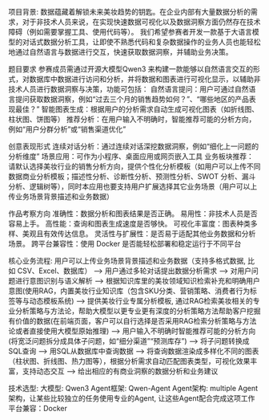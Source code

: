 项目背景:
数据蕴藏着解锁未来美妆趋势的钥匙。在企业内部有大量数据分析的需求，对于非技术人员来说，在实现快速数据可视化以及数据洞察方面仍然存在技术障碍（例如需要掌握工具、使用代码等）。
我们希望参赛者开发一款基于大语言模型的对话式数据分析工具，让即使不熟悉代码和复杂数据操作的业务人员也能轻松地通过自然语言与数据进行交互，快速获取数据洞察，并辅助业务决策。

题目要求
参赛成员需通过开源大模型Qwen3 来构建一款能够以自然语言交互的形式，对数据库中数据进行访问和分析，并将数据和图表进行可视化显示，以辅助非技术人员进行数据洞察与决策，功能可包括：
自然语言提问：用户可通过自然语言提问获取数据洞察，例如“过去三个月的销售趋势如何？”、“哪些地区的产品表现最佳？”
智能图表生成：根据用户的分析需求自动生成可视化图表（如折线图、柱状图、饼图等）
推荐分析：在用户输入不明确时，智能推荐可能的分析方向，例如“用户分群分析”或“销售渠道优化”

创意表现形式
连续对话分析：通过连续对话深挖数据洞察，例如“细化上一问题的分析维度”
场景应用：可作为小程序、桌面应用或网页嵌入工具
业务板块推荐：请默认选择美妆行业的销售分析方向，提供个性化分析模板（如用户可以上传不同数据商业分析模板；描述性分析、诊断性分析、预测性分析、SWOT 分析、漏斗分析、逻辑树等），同时本应用也要支持用户扩展选择其它业务场景（用户可以上传业务场景背景描述和业务数据）

作品考察方向
准确性：数据分析和图表结果是否正确。
易用性：非技术人员是否容易上手。
高性能：查询和图表生成速度是否够快。
可视化丰富度：图表种类多样、美观且有效传达信息。
灵活性与扩展性：是否易于适配其他业务数据和分析场景。
跨平台兼容性：使用 Docker 是否能轻松部署和稳定运行于不同平台

核心业务流程:
用户可以上传业务场景背景描述和业务数据（支持多格式数据, 比如 CSV、Excel、数据库） --> 用户通过多轮对话提出数据分析需求 --> 对用户问题进行意图识别与语义解析 --> 根据知识库里的美妆领域知识检索补充和明确用户意图(使用RAG，内置美妆行业知识库（包含SKU分类、营销策略、消费者行为标签等与动态模板系统) --> 提供美妆行业专属分析模板, 通过RAG检索美妆相关的专业分析策略与方法论，帮助大模型以更专业更有深度的分析策略方法帮助客户挖掘有价值的数据(在前端页面，客户可以自行选择是否采用RAG检索分析策略与方法论或者直接使用大模型原始推理) --> 用户输入不明确时智能推荐可能的分析方向(将宽泛问题拆分成具体子问题，如“细分渠道”“预测库存”) --> 将子问题转换成SQL查询 --> 用SQL从数据库中查询数据 --> 将查询数据渲染成多样化不同的图表（柱状图、折线图、热力图等），根据分析需求自动匹配图表类型，可视化效果丰富，支持动态交互 --> 给出相应的有商业洞察的数据分析和业务建议

技术选型:
大模型: Qwen3
Agent框架: Qwen-Agent
Agent架构: multiple Agent架构，让某些比较独立的任务使用专业的Agent, 让这些Agent配合完成这项工作
平台兼容：Docker
